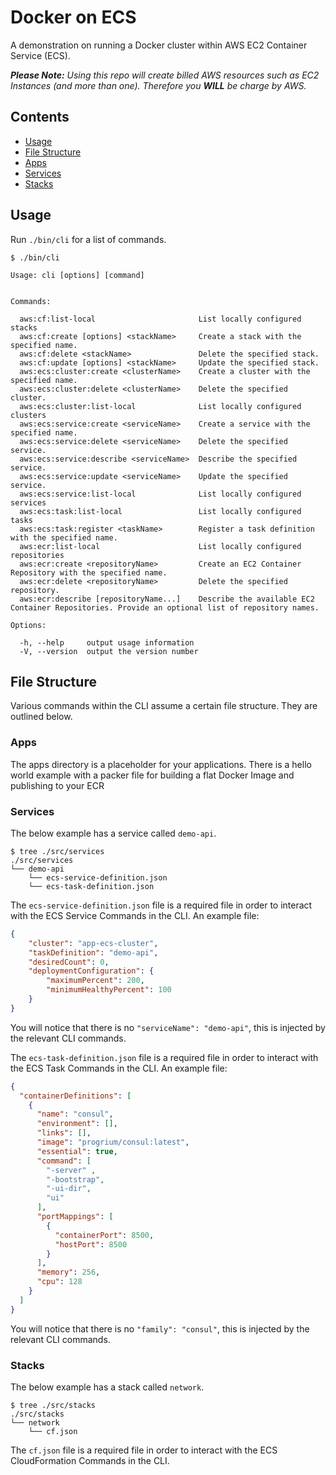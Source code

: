 # Docker on ECS

A demonstration on running a Docker cluster within AWS EC2 Container Service (ECS).

***Please Note:*** *Using this repo will create billed AWS resources such as EC2 Instances (and more than one). Therefore you* ***WILL*** *be charge by AWS.*

## Contents
- [Usage](#usage)
- [File Structure](#file-structure)
 - [Apps](#apps)
 - [Services](#services)
 - [Stacks](#stacks)

## Usage

Run `./bin/cli` for a list of commands.

```
$ ./bin/cli

Usage: cli [options] [command]


Commands:

  aws:cf:list-local                       List locally configured stacks
  aws:cf:create [options] <stackName>     Create a stack with the specified name.
  aws:cf:delete <stackName>               Delete the specified stack.
  aws:cf:update [options] <stackName>     Update the specified stack.
  aws:ecs:cluster:create <clusterName>    Create a cluster with the specified name.
  aws:ecs:cluster:delete <clusterName>    Delete the specified cluster.
  aws:ecs:cluster:list-local              List locally configured clusters
  aws:ecs:service:create <serviceName>    Create a service with the specified name.
  aws:ecs:service:delete <serviceName>    Delete the specified service.
  aws:ecs:service:describe <serviceName>  Describe the specified service.
  aws:ecs:service:update <serviceName>    Update the specified service.
  aws:ecs:service:list-local              List locally configured services
  aws:ecs:task:list-local                 List locally configured tasks
  aws:ecs:task:register <taskName>        Register a task definition with the specified name.
  aws:ecr:list-local                      List locally configured repositories
  aws:ecr:create <repositoryName>         Create an EC2 Container Repository with the specified name.
  aws:ecr:delete <repositoryName>         Delete the specified repository.
  aws:ecr:describe [repositoryName...]    Describe the available EC2 Container Repositories. Provide an optional list of repository names.

Options:

  -h, --help     output usage information
  -V, --version  output the version number
```

## File Structure

Various commands within the CLI assume a certain file structure. They are outlined below.

### Apps

The apps directory is a placeholder for your applications. There is a hello world example with a packer file for building a flat Docker Image and publishing to your ECR 


### Services

The below example has a service called `demo-api`.

```
$ tree ./src/services
./src/services
└── demo-api
    └── ecs-service-definition.json
    └── ecs-task-definition.json
```

The `ecs-service-definition.json` file is a required file in order to interact with the ECS Service Commands in the CLI. An example file:

```json
{
    "cluster": "app-ecs-cluster",
    "taskDefinition": "demo-api",
    "desiredCount": 0,
    "deploymentConfiguration": {
        "maximumPercent": 200,
        "minimumHealthyPercent": 100
    }
}
```

You will notice that there is no `"serviceName": "demo-api"`, this is injected by the relevant CLI commands.

The `ecs-task-definition.json` file is a required file in order to interact with the ECS Task Commands in the CLI. An example file:

```json
{
  "containerDefinitions": [
    {
      "name": "consul",
      "environment": [],
      "links": [],
      "image": "progrium/consul:latest",
      "essential": true,
      "command": [
        "-server" ,
        "-bootstrap",
        "-ui-dir",
        "ui"
      ],
      "portMappings": [
        {
          "containerPort": 8500,
          "hostPort": 8500
        }
      ],
      "memory": 256,
      "cpu": 128
    }
  ]
}
```

You will notice that there is no `"family": "consul"`, this is injected by the relevant CLI commands.

### Stacks

The below example has a stack called `network`.

```
$ tree ./src/stacks
./src/stacks
└── network
    └── cf.json
```

The `cf.json` file is a required file in order to interact with the ECS CloudFormation Commands in the CLI.
